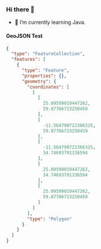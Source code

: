 ### Hi there 👋


- 🌱 I’m currently learning Java.


#### GeoJSON Test

```geojson
{
  "type": "FeatureCollection",
  "features": [
    {
      "type": "Feature",
      "properties": {},
      "geometry": {
        "coordinates": [
          [
            [
              25.09599019447262,
              59.87766723250459
            ],
            [
              -11.564790722366325,
              59.87766723250459
            ],
            [
              -11.564790722366325,
              34.74693791336594
            ],
            [
              25.09599019447262,
              34.74693791336594
            ],
            [
              25.09599019447262,
              59.87766723250459
            ]
          ]
        ],
        "type": "Polygon"
      }
    }
  ]
}
```

<!--
**mbient/mbient** is a ✨ _special_ ✨ repository because its `README.md` (this file) appears on your GitHub profile.

Here are some ideas to get you started:

- 🔭 I’m currently working on ...
- 🌱 I’m currently learning ...
- 👯 I’m looking to collaborate on ...
- 🤔 I’m looking for help with ...
- 💬 Ask me about ...
- 📫 How to reach me: ...
- 😄 Pronouns: ...
- ⚡ Fun fact: ...
-->
